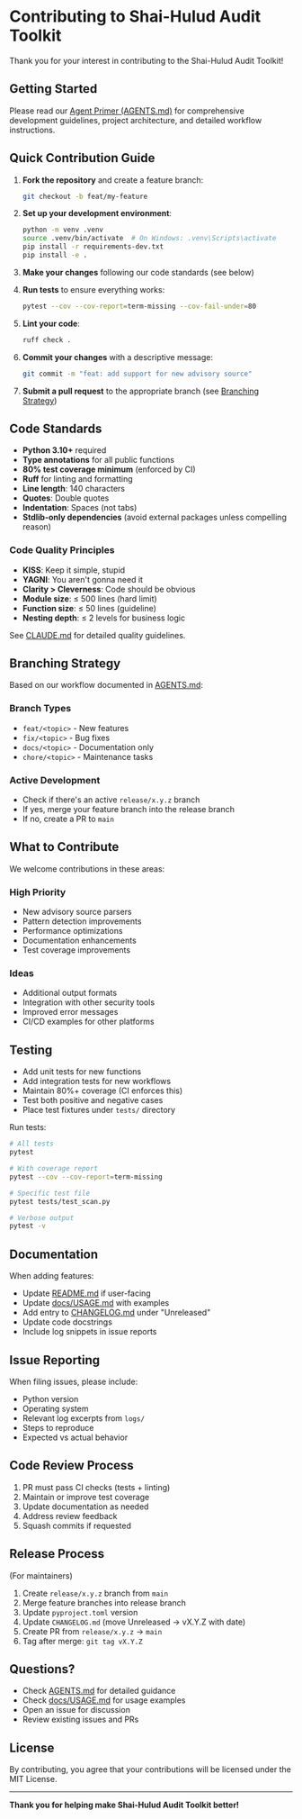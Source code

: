 # Contributing to Shai-Hulud Audit Toolkit

Thank you for your interest in contributing to the Shai-Hulud Audit Toolkit!

## Getting Started

Please read our [Agent Primer (AGENTS.md)](AGENTS.md) for comprehensive development guidelines, project architecture, and detailed workflow instructions.

## Quick Contribution Guide

1. **Fork the repository** and create a feature branch:
   ```bash
   git checkout -b feat/my-feature
   ```

2. **Set up your development environment**:
   ```bash
   python -m venv .venv
   source .venv/bin/activate  # On Windows: .venv\Scripts\activate
   pip install -r requirements-dev.txt
   pip install -e .
   ```

3. **Make your changes** following our code standards (see below)

4. **Run tests** to ensure everything works:
   ```bash
   pytest --cov --cov-report=term-missing --cov-fail-under=80
   ```

5. **Lint your code**:
   ```bash
   ruff check .
   ```

6. **Commit your changes** with a descriptive message:
   ```bash
   git commit -m "feat: add support for new advisory source"
   ```

7. **Submit a pull request** to the appropriate branch (see [Branching Strategy](#branching-strategy))

## Code Standards

- **Python 3.10+** required
- **Type annotations** for all public functions
- **80% test coverage minimum** (enforced by CI)
- **Ruff** for linting and formatting
- **Line length**: 140 characters
- **Quotes**: Double quotes
- **Indentation**: Spaces (not tabs)
- **Stdlib-only dependencies** (avoid external packages unless compelling reason)

### Code Quality Principles

- **KISS**: Keep it simple, stupid
- **YAGNI**: You aren't gonna need it
- **Clarity > Cleverness**: Code should be obvious
- **Module size**: ≤ 500 lines (hard limit)
- **Function size**: ≤ 50 lines (guideline)
- **Nesting depth**: ≤ 2 levels for business logic

See [CLAUDE.md](CLAUDE.md) for detailed quality guidelines.

## Branching Strategy

Based on our workflow documented in [AGENTS.md](AGENTS.md):

### Branch Types
- `feat/<topic>` - New features
- `fix/<topic>` - Bug fixes
- `docs/<topic>` - Documentation only
- `chore/<topic>` - Maintenance tasks

### Active Development
- Check if there's an active `release/x.y.z` branch
- If yes, merge your feature branch into the release branch
- If no, create a PR to `main`

## What to Contribute

We welcome contributions in these areas:

### High Priority
- New advisory source parsers
- Pattern detection improvements
- Performance optimizations
- Documentation enhancements
- Test coverage improvements

### Ideas
- Additional output formats
- Integration with other security tools
- Improved error messages
- CI/CD examples for other platforms

## Testing

- Add unit tests for new functions
- Add integration tests for new workflows
- Maintain 80%+ coverage (CI enforces this)
- Test both positive and negative cases
- Place test fixtures under `tests/` directory

Run tests:
```bash
# All tests
pytest

# With coverage report
pytest --cov --cov-report=term-missing

# Specific test file
pytest tests/test_scan.py

# Verbose output
pytest -v
```

## Documentation

When adding features:
- Update [README.md](README.md) if user-facing
- Update [docs/USAGE.md](docs/USAGE.md) with examples
- Add entry to [CHANGELOG.md](CHANGELOG.md) under "Unreleased"
- Update code docstrings
- Include log snippets in issue reports

## Issue Reporting

When filing issues, please include:
- Python version
- Operating system
- Relevant log excerpts from `logs/`
- Steps to reproduce
- Expected vs actual behavior

## Code Review Process

1. PR must pass CI checks (tests + linting)
2. Maintain or improve test coverage
3. Update documentation as needed
4. Address review feedback
5. Squash commits if requested

## Release Process

(For maintainers)

1. Create `release/x.y.z` branch from `main`
2. Merge feature branches into release branch
3. Update `pyproject.toml` version
4. Update `CHANGELOG.md` (move Unreleased → vX.Y.Z with date)
5. Create PR from `release/x.y.z` → `main`
6. Tag after merge: `git tag vX.Y.Z`

## Questions?

- Check [AGENTS.md](AGENTS.md) for detailed guidance
- Check [docs/USAGE.md](docs/USAGE.md) for usage examples
- Open an issue for discussion
- Review existing issues and PRs

## License

By contributing, you agree that your contributions will be licensed under the MIT License.

---

**Thank you for helping make Shai-Hulud Audit Toolkit better!**
